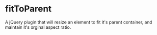 fitToParent
===========

A jQuery plugin that will resize an element to fit it's parent container, and maintain it's orginal aspect ratio.
